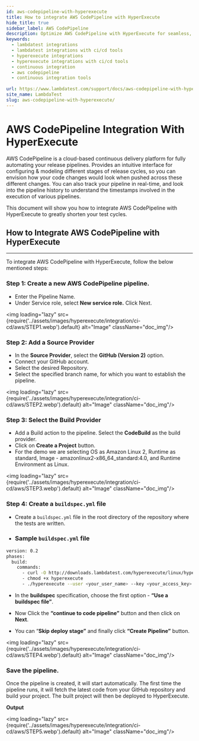 ```yaml
---
id: aws-codepipeline-with-hyperexecute
title: How to integrate AWS CodePipeline with HyperExecute
hide_title: true
sidebar_label: AWS CodePipeline
description: Optimize AWS CodePipeline with HyperExecute for seamless, efficient testing. Streamline your CI/CD workflow with LambdaTest's comprehensive guide.
keywords:
  - lambdatest integrations
  - lambdatest integrations with ci/cd tools
  - hyperexecute integrations
  - hyperexecute integrations with ci/cd tools
  - continuous integration
  - aws codepipeline
  - continuous integration tools
  
url: https://www.lambdatest.com/support/docs/aws-codepipeline-with-hyperexecute/
site_name: LambdaTest
slug: aws-codepipeline-with-hyperexecute/
---
```

<script type="application/ld+json"
      dangerouslySetInnerHTML={{ __html: JSON.stringify({
       "@context": "https://schema.org",
        "@type": "BreadcrumbList",
        "itemListElement": [{
          "@type": "ListItem",
          "position": 1,
          "name": "LambdaTest",
          "item": "https://www.lambdatest.com/"
        },{
          "@type": "ListItem",
          "position": 2,
          "name": "Support",
          "item": "https://www.lambdatest.com/support/"
        },{
          "@type": "ListItem",
          "position": 4,
          "name": "AWS CodePipeline Integration with HyperExecute",
          "item": "https://www.lambdatest.com/support/docs/aws-codepipeline-with-hyperexecute/"
        }]
      })
    }}
></script>

# AWS CodePipeline Integration With HyperExecute

AWS CodePipeline is a cloud-based continuous delivery platform for fully automating your release pipelines. Provides an intuitive interface for configuring & modeling different stages of release cycles, so you can envision how your code changes would look when pushed across these different changes. You can also track your pipeline in real-time, and look into the pipeline history to understand the timestamps involved in the execution of various pipelines.

This document will show you how to integrate AWS CodePipeline with HyperExecute to greatly shorten your test cycles.

## How to Integrate AWS CodePipeline with HyperExecute

***

To integrate AWS CodePipeline with HyperExecute, follow the below mentioned steps:

### Step 1: Create a new AWS CodePipeline pipeline.

- Enter the Pipeline Name.
- Under Service role, select **New service role.** Click Next.

<img loading="lazy" src={require('../assets/images/hyperexecute/integration/ci-cd/aws/STEP1.webp').default} alt="Image"  className="doc_img"/>

### Step 2: Add a Source Provider

- In the **Source Provider**, select the **GitHub (Version 2)** option.
- Connect your GitHub account.
- Select the desired Repository.
- Select the specified branch name, for which you want to establish the pipeline.

<img loading="lazy" src={require('../assets/images/hyperexecute/integration/ci-cd/aws/STEP2.webp').default} alt="Image"  className="doc_img"/>

### Step 3: Select the Build Provider

- Add a Build action to the pipeline. Select the **CodeBuild** as the build provider.
- Click on **Create a Project** button.
- For the demo we are selecting OS as Amazon Linux 2, Runtime as standard, Image - amazonlinux2-x86_64_standard:4.0, and Runtime Environment as Linux.

<img loading="lazy" src={require('../assets/images/hyperexecute/integration/ci-cd/aws/STEP3.webp').default} alt="Image"  className="doc_img"/>

### Step 4: Create a `buildspec.yml` file

- Create a `buildspec.yml` file in the root directory of the repository where the tests are written.

- ### Sample `buildspec.yml` file

```bash
version: 0.2
phases:
  build:
    commands:
      - curl -O http://downloads.lambdatest.com/hyperexecute/linux/hyperexecute
      - chmod +x hyperexecute
      - ./hyperexecute --user <your_user_name> --key <your_access_key> --config <your_yaml_file>
```

- In the **buildspec** specification, choose the first option - **“Use a buildspec file”**.

- Now Click the **“continue to code pipeline”** button and then click on **Next**.

- You can “**Skip deploy stage”** and finally click **“Create Pipeline”** button.

<img loading="lazy" src={require('../assets/images/hyperexecute/integration/ci-cd/aws/STEP4.webp').default} alt="Image"  className="doc_img"/>

### Save the pipeline.

Once the pipeline is created, it will start automatically. The first time the pipeline runs, it will fetch the latest code from your GitHub repository and build your project. The built project will then be deployed to HyperExecute.

**Output**

<img loading="lazy" src={require('../assets/images/hyperexecute/integration/ci-cd/aws/STEP5.webp').default} alt="Image"  className="doc_img"/>